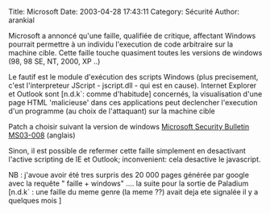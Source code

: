 Title: Microsoft
Date: 2003-04-28 17:43:11
Category: Sécurité
Author: arankial

Microsoft a annoncé qu'une faille, qualifiée de critique, affectant Windows pourrait permettre à un individu l'execution de code arbitraire sur la machine cible. Cette faille touche quasiment toutes les versions de windows (98, 98 SE, NT, 2000, XP ..)

Le fautif est le module d'exécution des scripts Windows (plus precisement, c'est l'interpreteur JScript - jscript.dll - qui est en cause). Internet Explorer et Outlook sont [n.d.k`: comme d'habitude] concernés, la visualisation d'une page HTML 'malicieuse' dans ces applications peut declencher l'execution d'un programme (au choix de l'attaquant) sur la machine cible

Patch a choisir suivant la version de windows
[Microsoft Security Bulletin MS03-008](http://www.microsoft.com/technet/treeview/default.asp?url=/technet/security/bulletin/MS03-008.asp?tag=nl) (anglais)

Sinon, il est possible de refermer cette faille simplement en desactivant l'active scripting de IE et Outlook; inconvenient: cela desactive le javascript. 

NB : j'avoue avoir été tres surpris des 20 000 pages générée par google avec la requête " faille + windows" .... la suite pour la sortie de Paladium
[n.d.k` : une faille du meme genre (la meme ??) avait deja ete signalée il y a quelques mois ]